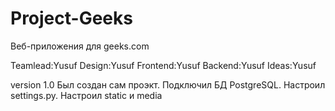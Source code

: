 # Project-Geeks
Веб-приложения для geeks.com

Teamlead:Yusuf
Design:Yusuf
Frontend:Yusuf
Backend:Yusuf
Ideas:Yusuf

version 1.0
    Был создан сам проэкт.
    Подключил БД PostgreSQL.
    Настроил settings.py.
    Настроил static и media

